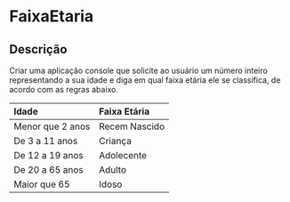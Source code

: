 # FaixaEtaria

## Descrição

Criar uma aplicação console que solicite ao usuário um número inteiro representando a sua idade e diga em qual faixa etária ele se classifica, de acordo com as regras abaixo.

| Idade            | Faixa Etária  |
| :--------------- | :------------ |
| Menor que 2 anos | Recem Nascido |
| De 3 a 11 anos   | Criança       |
| De 12 a 19 anos  | Adolecente    |
| De 20 a 65 anos  | Adulto        |
| Maior que 65     | Idoso         |

